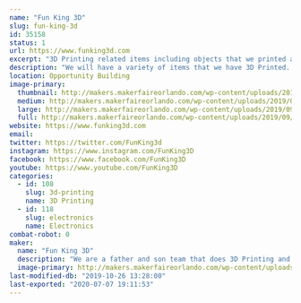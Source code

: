 ```yaml
---
name: "Fun King 3D"
slug: fun-king-3d
id: 35158
status: 1
url: https://www.funking3d.com
excerpt: "3D Printing related items including objects that we printed as well as the printers. We will be displaying the FK-1 for the first time in public!! The FK-1 is a 1200x400x475mm home designed and built 3D Printer! Come see this monster!"
description: "We will have a variety of items that we have 3D Printed. We will also have a couple of printers on display. The FK-1 will be the center piece of our display this year and it is the first time it will be seen in public. This project was over 8 months in the making and it is a sight to see. With a build capacity of 1200x400x475mm it has the potential to build some amazing things."
location: Opportunity Building
image-primary:
  thumbnail: http://makers.makerfaireorlando.com/wp-content/uploads/2019/09/20181111_111615-1-150x150.jpg
  medium: http://makers.makerfaireorlando.com/wp-content/uploads/2019/09/20181111_111615-1-300x169.jpg
  large: http://makers.makerfaireorlando.com/wp-content/uploads/2019/09/20181111_111615-1-1024x576.jpg
  full: http://makers.makerfaireorlando.com/wp-content/uploads/2019/09/20181111_111615-1.jpg
website: https://www.funking3d.com
email: 
twitter: https://twitter.com/FunKing3d
instagram: https://www.instagram.com/FunKing3D
facebook: https://www.facebook.com/FunKing3D
youtube: https://www.youtube.com/FunKing3D
categories:
  - id: 108
    slug: 3d-printing
    name: 3D Printing
  - id: 118
    slug: electronics
    name: Electronics
combat-robot: 0
maker:
  name: "Fun King 3D"
  description: "We are a father and son team that does 3D Printing and Electronic Projects on YouTube. We love to learn, and teach what we learn."
  image-primary: http://makers.makerfaireorlando.com/wp-content/uploads/2018/07/20180312_200118-1024x576.jpg
last-modified-db: "2019-10-26 13:28:00"
last-exported: "2020-07-07 19:11:53"
---
```

